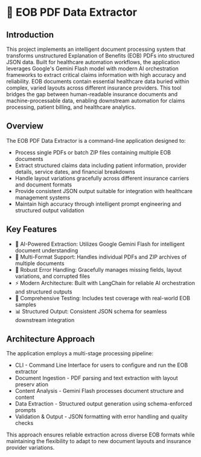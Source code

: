 # 🏥 EOB PDF Data Extractor

## Introduction

This project implements an intelligent document processing system that transforms unstructured Explanation of Benefits (EOB) PDFs into structured JSON data. Built for healthcare automation workflows, the application leverages Google's Gemini Flash model with modern AI orchestration frameworks to extract critical claims information with high accuracy and reliability.
EOB documents contain essential healthcare data buried within complex, varied layouts across different insurance providers. This tool bridges the gap between human-readable insurance documents and machine-processable data, enabling downstream automation for claims processing, patient billing, and healthcare analytics.

## Overview

The EOB PDF Data Extractor is a command-line application designed to:

- Process single PDFs or batch ZIP files containing multiple EOB documents
- Extract structured claims data including patient information, provider details, service dates, and financial breakdowns
- Handle layout variations gracefully across different insurance carriers and document formats
- Provide consistent JSON output suitable for integration with healthcare management systems
- Maintain high accuracy through intelligent prompt engineering and structured output validation

## Key Features

- 🤖 AI-Powered Extraction: Utilizes Google Gemini Flash for intelligent document understanding
- 📄 Multi-Format Support: Handles individual PDFs and ZIP archives of multiple documents
- 🔧 Robust Error Handling: Gracefully manages missing fields, layout variations, and corrupted files
- ⚡ Modern Architecture: Built with LangChain for reliable AI orchestration and structured outputs
- 🧪 Comprehensive Testing: Includes test coverage with real-world EOB samples
- 📊 Structured Output: Consistent JSON schema for seamless downstream integration

## Architecture Approach

The application employs a multi-stage processing pipeline:

- CLI - Command Line Interface for users to configure and run the EOB extractor
- Document Ingestion - PDF parsing and text extraction with layout preserv ation
- Content Analysis - Gemini Flash processes document structure and content
- Data Extraction - Structured output generation using schema-enforced prompts
- Validation & Output - JSON formatting with error handling and quality checks

This approach ensures reliable extraction across diverse EOB formats while maintaining the flexibility to adapt to new document layouts and insurance provider variations.
